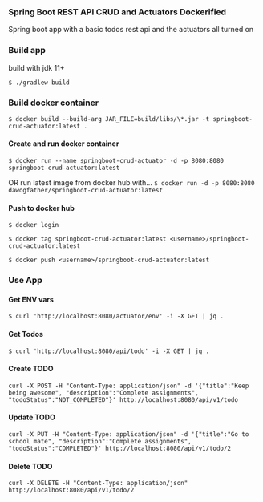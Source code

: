 ### Spring Boot REST API CRUD and Actuators Dockerified

Spring boot app with a basic todos rest api and the actuators all turned on


### Build app 
build with jdk 11+

`$ ./gradlew build`

### Build docker container

`$ docker build --build-arg JAR_FILE=build/libs/\*.jar -t springboot-crud-actuator:latest .`


#### Create and run docker container
`$ docker run --name springboot-crud-actuator -d -p 8080:8080 springboot-crud-actuator:latest`

OR run latest image from docker hub with... 
`$ docker run -d -p 8080:8080 dawogfather/springboot-crud-actuator:latest`


#### Push to docker hub
`$ docker login`

`$ docker tag springboot-crud-actuator:latest <username>/springboot-crud-actuator:latest`

`$ docker push <username>/springboot-crud-actuator:latest`

### Use App 

#### Get ENV vars

`$ curl 'http://localhost:8080/actuator/env' -i -X GET | jq .`

#### Get Todos

`$ curl 'http://localhost:8080/api/todo' -i -X GET | jq .`

#### Create TODO

`curl -X POST -H "Content-Type: application/json" -d '{"title":"Keep being awesome", "description":"Complete assignments", "todoStatus":"NOT_COMPLETED"}' http://localhost:8080/api/v1/todo`

#### Update TODO
`curl -X PUT -H "Content-Type: application/json" -d '{"title":"Go to school mate", "description":"Complete assignments", "todoStatus":"COMPLETED"}' http://localhost:8080/api/v1/todo/2`

#### Delete TODO
`curl -X DELETE -H "Content-Type: application/json" http://localhost:8080/api/v1/todo/2`